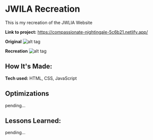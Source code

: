 # JWILA Recreation
This is my recreation of the JWLIA Website

**Link to project:** https://compassionate-nightingale-5c6b21.netlify.app/

**Original**
![alt tag](https://i.imgur.com/fKtGnXE.png)

**Recreation**
![alt tag](https://i.imgur.com/DjRIwoq.png)

## How It's Made:

**Tech used:** HTML, CSS, JavaScript


## Optimizations

pending...

## Lessons Learned:

pending...
